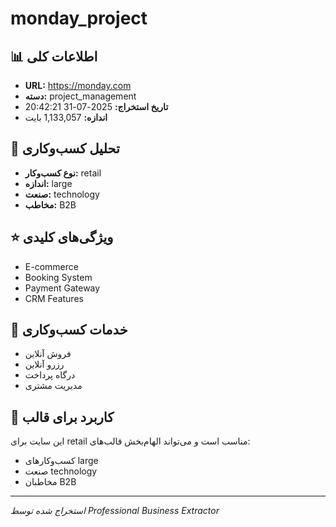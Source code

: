 # monday_project

## 📊 اطلاعات کلی
- **URL:** https://monday.com
- **دسته:** project_management
- **تاریخ استخراج:** 2025-07-31 20:42:21
- **اندازه:** 1,133,057 بایت

## 🏢 تحلیل کسب‌وکاری
- **نوع کسب‌وکار:** retail
- **اندازه:** large
- **صنعت:** technology
- **مخاطب:** B2B

## ⭐ ویژگی‌های کلیدی
- E-commerce
- Booking System
- Payment Gateway
- CRM Features

## 🔧 خدمات کسب‌وکاری
- فروش آنلاین
- رزرو آنلاین
- درگاه پرداخت
- مدیریت مشتری

## 🎯 کاربرد برای قالب
این سایت برای retail مناسب است و می‌تواند الهام‌بخش قالب‌های:
- کسب‌وکارهای large
- صنعت technology
- مخاطبان B2B

---
*استخراج شده توسط Professional Business Extractor*
